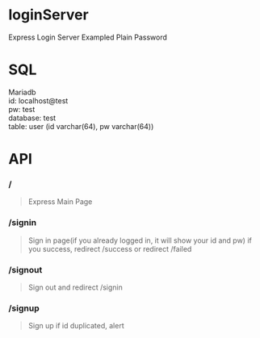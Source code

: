 # loginServer
Express Login Server Exampled 
Plain Password

# SQL
Mariadb  
id: localhost@test  
pw:  test  
database: test  
table: user (id varchar(64), pw varchar(64))  

# API 
### / 
> Express Main Page 

### /signin 
> Sign in page(if you already logged in, it will show your id and pw) if you success, redirect /success or redirect /failed

### /signout 
> Sign out and redirect /signin 

### /signup 
> Sign up if id duplicated, alert 
